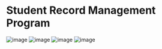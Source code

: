 # Student Record Management Program 
![image](https://github.com/olksndri/SRMP/assets/118139643/476de1bc-1ded-451b-ab48-d94c3a16b9f3)
![image](https://github.com/olksndri/SRMP/assets/118139643/96e33114-cb3e-4481-8171-853b786648f5)
![image](https://github.com/olksndri/SRMP/assets/118139643/cd7f74ce-1d47-4341-8f8a-fd0a62b7b95c)
![image](https://github.com/olksndri/SRMP/assets/118139643/7686c14c-d683-4618-92d5-7fa2b7c4859f)
